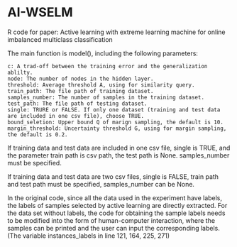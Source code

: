 # AI-WSELM
R code for paper: Active learning with extreme learning machine for online imbalanced multiclass classification

The main function is model(), including the following parameters:

	c: A trad-off between the training error and the generalization ablilty.  
	node: The number of nodes in the hidden layer.  
	threshold: Average threshold A, using for similarity query.  
	train_path: The file path of training dataset.  
	samples_number: The number of samples in the training dataset.  
	test_path: The file path of testing dataset.  
	single: TRURE or FALSE. If only one dataset (training and test data are included in one csv file), choose TRUE.  
	bound_seletion: Upper bound Q of marign sampling, the default is 10.  
	margin_threshold: Uncertainty threshold G, using for margin sampling, the default is 0.2.
	
If training data and test data are included in one csv file, single is TRUE, and the parameter train path is csv path, the test path is None. samples_number must be specified.

If training data and test data are two csv files, single is FALSE, train path and test path must be specified, samples_number can be None.

In the original code, since all the data used in the experiment have labels, the labels of samples selected by active learning are directly extracted. For the data set without labels, the code for obtaining the sample labels needs to be modified into the form of human-computer interaction, where the samples can be printed and the user can input the corresponding labels. (The variable instances_labels in line 121, 164, 225, 271)

